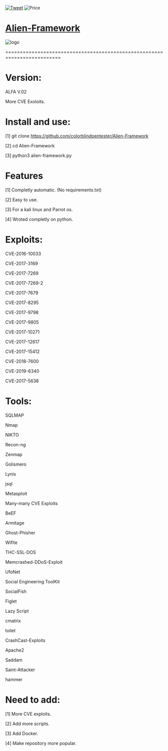 [![Tweet](https://img.shields.io/twitter/url/http/shields.io.svg?style=social)](https://twitter.com/intent/tweet?text=Get%20over%20170%20free%20design%20blocks%20based%20on%20Bootstrap%204&url=https://www.froala.com/design-blocks&via=froala&hashtags=bootstrap,design,templates,blocks,developers) ![Price](https://img.shields.io/badge/price-FREE-0098f7.svg)


# [Alien-Framework](https://github.com/colorblindpentester/Alien-Framework)

![logo](https://github.com/colorblindpentester/Alien-Framework/blob/master/logo/logo1.png)

=========================================================================

# Version:

ALFA V.02

More CVE Exoloits.

# Install and use:

[1] git clone https://github.com/colorblindpentester/Alien-Framework

[2] cd Alien-Framework

[3] python3 alien-framework.py

# Features

[1] Completly automatic. (No requirements.txt)

[2] Easy to use.

[3] For a kali linux and Parrot os.

[4] Wroted completly on python.

# Exploits: 

CVE-2016-10033

CVE-2017-3169

CVE-2017-7269

CVE-2017-7269-2

CVE-2017-7679

CVE-2017-8295

CVE-2017-9798

CVE-2017-9805

CVE-2017-10271

CVE-2017-12617

CVE-2017-15412

CVE-2018-7600

CVE-2019-6340

CVE-2017-5638

# Tools:

SQLMAP

Nmap

NIKTO

Recon-ng

Zenmap

Golismero

Lynis

jsql

Metasploit

Many-many CVE Exploits

BeEF

Armitage

Ghost-Phisher

Wifite

THC-SSL-DOS

Memcrashed-DDoS-Exploit

UfoNet

Social Engineering ToolKit

SocialFish

Figlet

Lazy Script

cmatrix

toilet

CrashCast-Exploits

Apache2

Saddam

Saint-Attacker

hammer

# Need to add: 

[1] More CVE exploits.

[2] Add more scripts.

[3] Add Docker.

[4] Make repository more popular.
